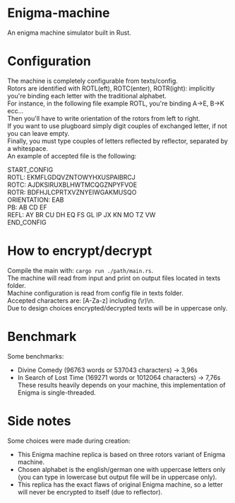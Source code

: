# Enigma-machine
An enigma machine simulator built in Rust.

# Configuration
The machine is completely configurable from texts/config.<br>
Rotors are identified with ROTL(eft), ROTC(enter), ROTR(ight): implicitly you're binding each letter with the traditional alphabet.<br>
For instance, in the following file example ROTL, you're binding A->E, B->K ecc...<br>
Then you'll have to write orientation of the rotors from left to right.<br>
If you want to use plugboard simply digit couples of exchanged letter, if not you can leave empty.<br>
Finally, you must type couples of letters reflected by reflector, separated by a whitespace.<br>
An example of accepted file is the following:<br>

START_CONFIG<br>
ROTL: EKMFLGDQVZNTOWYHXUSPAIBRCJ<br>
ROTC: AJDKSIRUXBLHWTMCQGZNPYFVOE<br>
ROTR: BDFHJLCPRTXVZNYEIWGAKMUSQO<br>
ORIENTATION: EAB<br>
PB: AB CD EF<br>
REFL: AY BR CU DH EQ FS GL IP JX KN MO TZ VW<br>
END_CONFIG<br>

# How to encrypt/decrypt
Compile the main with: `cargo run ./path/main.rs`.<br>
The machine will read from input and print on output files located in texts folder.<br>
Machine configuration is read from config file in texts folder.<br>
Accepted characters are: [A-Za-z] including (\r)\n.<br>
Due to design choices encrypted/decrypted texts will be in uppercase only.

# Benchmark
Some benchmarks:
* Divine Comedy (96763 words or 537043 characters) -> 3,96s
* In Search of Lost Time (169271 words or 1012064 characters) -> 7,76s
These results heavily depends on your machine, this implementation of Enigma is single-threaded.

# Side notes
Some choices were made during creation:
- This Enigma machine replica is based on three rotors variant of Enigma machine.
- Chosen alphabet is the english/german one with uppercase letters only (you can type in lowercase but output file will be in uppercase only).
- This replica has the exact flaws of original Enigma machine, so a letter will never be encrypted to itself (due to reflector).
